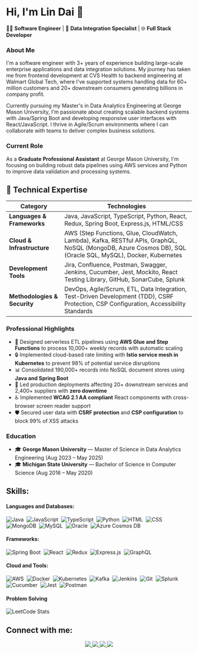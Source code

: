 # Hi, I'm Lin Dai 👋

👨‍💻 **Software Engineer** | 🚀 **Data Integration Specialist** | 🌐 **Full Stack Developer**

### About Me

I'm a software engineer with 3+ years of experience building large-scale enterprise applications and data integration solutions. My journey has taken me from frontend development at CVS Health to backend engineering at Walmart Global Tech, where I've supported systems handling data for 60+ million customers and 20+ downstream consumers generating billions in company profit.

Currently pursuing my Master's in Data Analytics Engineering at George Mason University, I'm passionate about creating scalable backend systems with Java/Spring Boot and developing responsive user interfaces with React/JavaScript. I thrive in Agile/Scrum environments where I can collaborate with teams to deliver complex business solutions.

### Current Role

As a **Graduate Professional Assistant** at George Mason University, I'm focusing on building robust data pipelines using AWS services and Python to improve data validation and processing systems.

## 🔹 Technical Expertise

| **Category** | **Technologies** |
|--------------|-----------------|
| **Languages & Frameworks** | Java, JavaScript, TypeScript, Python, React, Redux, Spring Boot, Express.js, HTML/CSS |
| **Cloud & Infrastructure** | AWS (Step Functions, Glue, CloudWatch, Lambda), Kafka, RESTful APIs, GraphQL, NoSQL (MongoDB, Azure Cosmos DB), SQL (Oracle SQL, MySQL), Docker, Kubernetes |
| **Development Tools** | Jira, Confluence, Postman, Swagger, Jenkins, Cucumber, Jest, Mockito, React Testing Library, GitHub, SonarCube, Splunk |
| **Methodologies & Security** | DevOps, Agile/Scrum, ETL, Data Integration, Test-Driven Development (TDD), CSRF Protection, CSP Configuration, Accessibility Standards |

### Professional Highlights

- 🔄 Designed serverless ETL pipelines using **AWS Glue and Step Functions** to process 10,000+ weekly records with automatic scaling
- 🔒 Implemented cloud-based rate limiting with **Istio service mesh in Kubernetes** to prevent 98% of potential service disruptions
- 📊 Consolidated 190,000+ records into NoSQL document stores using **Java and Spring Boot**
- 🚀 Led production deployments affecting 20+ downstream services and 2,400+ suppliers with **zero downtime**
- ♿ Implemented **WCAG 2.1 AA compliant** React components with cross-browser screen reader support
- 🛡️ Secured user data with **CSRF protection** and **CSP configuration** to block 99% of XSS attacks

### Education

- 🎓 **George Mason University** — Master of Science in Data Analytics Engineering (Aug 2023 – May 2025)
- 🎓 **Michigan State University** — Bachelor of Science in Computer Science (Aug 2016 – May 2020)

## Skills:

#### Languages and Databases:
![Java](https://img.shields.io/badge/Java-ED8B00?style=for-the-badge&logo=java&logoColor=white)&nbsp;
![JavaScript](https://img.shields.io/badge/JavaScript-323330?style=for-the-badge&logo=javascript&logoColor=F7DF1E)&nbsp;
![TypeScript](https://img.shields.io/badge/TypeScript-007ACC?style=for-the-badge&logo=typescript&logoColor=white)&nbsp;
![Python](https://img.shields.io/badge/Python-3776AB?style=for-the-badge&logo=python&logoColor=white)&nbsp;
![HTML](https://img.shields.io/badge/HTML5-E34F26?style=for-the-badge&logo=html5&logoColor=white)&nbsp;
![CSS](https://img.shields.io/badge/CSS3-1572B6?style=for-the-badge&logo=css3&logoColor=white)&nbsp;
![MongoDB](https://img.shields.io/badge/MongoDB-4EA94B?style=for-the-badge&logo=mongodb&logoColor=white)&nbsp;
![MySQL](https://img.shields.io/badge/MySQL-00000F?style=for-the-badge&logo=mysql&logoColor=white)&nbsp;
![Oracle](https://img.shields.io/badge/Oracle-F80000?style=for-the-badge&logo=oracle&logoColor=white)&nbsp;
![Azure Cosmos DB](https://img.shields.io/badge/Azure_Cosmos_DB-0078D4?style=for-the-badge&logo=azure-devops&logoColor=white)

#### Frameworks:
![Spring Boot](https://img.shields.io/badge/Spring_Boot-6DB33F?style=for-the-badge&logo=spring-boot&logoColor=white)&nbsp;
![React](https://img.shields.io/badge/React-20232A?style=for-the-badge&logo=react&logoColor=61DAFB)&nbsp;
![Redux](https://img.shields.io/badge/Redux-593D88?style=for-the-badge&logo=redux&logoColor=white)&nbsp;
![Express.js](https://img.shields.io/badge/Express.js-404D59?style=for-the-badge&logo=express&logoColor=white)&nbsp;
![GraphQL](https://img.shields.io/badge/GraphQL-E10098?style=for-the-badge&logo=graphql&logoColor=white)

#### Cloud and Tools:
![AWS](https://img.shields.io/badge/AWS-232F3E?style=for-the-badge&logo=amazon-aws&logoColor=white)&nbsp;
![Docker](https://img.shields.io/badge/Docker-2496ED?style=for-the-badge&logo=docker&logoColor=white)&nbsp;
![Kubernetes](https://img.shields.io/badge/Kubernetes-326CE5?style=for-the-badge&logo=kubernetes&logoColor=white)&nbsp;
![Kafka](https://img.shields.io/badge/Kafka-231F20?style=for-the-badge&logo=apache-kafka&logoColor=white)&nbsp;
![Jenkins](https://img.shields.io/badge/Jenkins-D24939?style=for-the-badge&logo=jenkins&logoColor=white)&nbsp;
![Git](https://img.shields.io/badge/Git-F05032?style=for-the-badge&logo=git&logoColor=white)&nbsp;
![Splunk](https://img.shields.io/badge/Splunk-000000?style=for-the-badge&logo=splunk&logoColor=white)&nbsp;
![Cucumber](https://img.shields.io/badge/Cucumber-23D96C?style=for-the-badge&logo=cucumber&logoColor=white)&nbsp;
![Jest](https://img.shields.io/badge/Jest-C21325?style=for-the-badge&logo=jest&logoColor=white)&nbsp;
![Postman](https://img.shields.io/badge/Postman-FF6C37?style=for-the-badge&logo=postman&logoColor=white)

#### Problem Solving
![LeetCode Stats](https://leetcard.jacoblin.cool/lingyundaiseven?theme=dark&font=Arapey&ext=contest)

## Connect with me:
<p align="center">
  <a href="https://linkedin.com/in/lingyun-dai">
    <img src="https://img.shields.io/badge/linkedin-%2312100E.svg?&style=for-the-badge&logo=linkedin&logoColor=white&color=black" />
  </a>
  <a href="https://lingyundai.vercel.app/">
    <img src="https://img.shields.io/badge/website-%2312100E.svg?&style=for-the-badge&logo=react&logoColor=white&color=black" />
  </a>
  <a href="mailto:7dailingy@gmail.com">
    <img src="https://img.shields.io/badge/email-%2312100E.svg?&style=for-the-badge&logo=gmail&logoColor=white&color=black" />
  </a>
  <a href="https://leetcode.com/lingyundaiseven/">
    <img src="https://img.shields.io/badge/leetcode-%2312100E.svg?&style=for-the-badge&logo=leetcode&logoColor=white&color=black" />
  </a>
</p>
